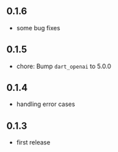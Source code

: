 ## 0.1.6

* some bug fixes

## 0.1.5

* chore: Bump `dart_openai` to 5.0.0

## 0.1.4

* handling error cases

## 0.1.3

* first release

